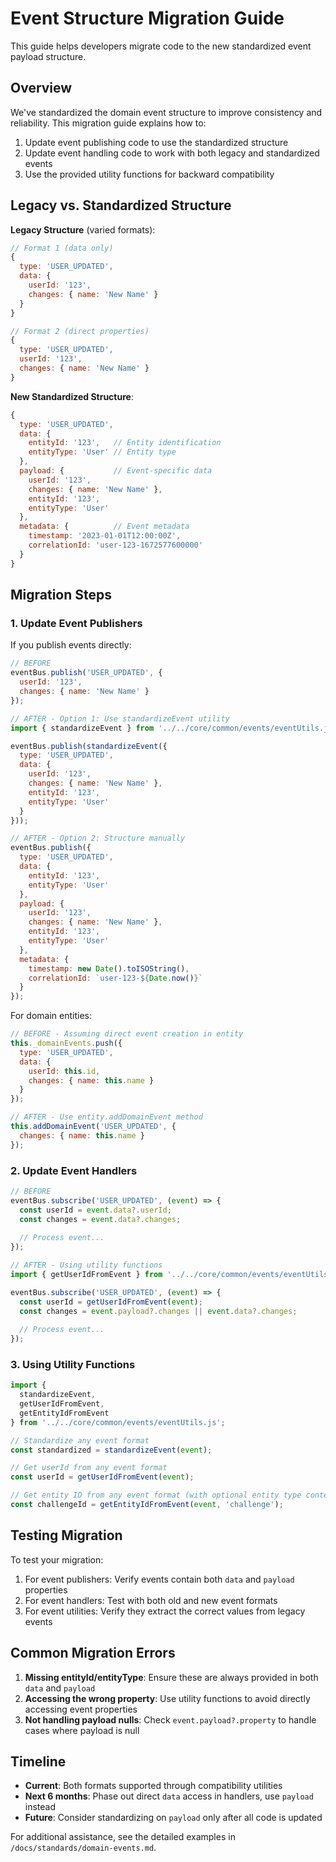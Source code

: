 # Event Structure Migration Guide

This guide helps developers migrate code to the new standardized event payload structure.

## Overview

We've standardized the domain event structure to improve consistency and reliability. This migration guide explains how to:

1. Update event publishing code to use the standardized structure
2. Update event handling code to work with both legacy and standardized events
3. Use the provided utility functions for backward compatibility

## Legacy vs. Standardized Structure

**Legacy Structure** (varied formats):
```javascript
// Format 1 (data only)
{
  type: 'USER_UPDATED',
  data: {
    userId: '123',
    changes: { name: 'New Name' }
  }
}

// Format 2 (direct properties)
{
  type: 'USER_UPDATED',
  userId: '123',
  changes: { name: 'New Name' }
}
```

**New Standardized Structure**:
```javascript
{
  type: 'USER_UPDATED',
  data: {
    entityId: '123',   // Entity identification
    entityType: 'User' // Entity type
  },
  payload: {           // Event-specific data
    userId: '123',
    changes: { name: 'New Name' },
    entityId: '123',
    entityType: 'User'
  },
  metadata: {          // Event metadata
    timestamp: '2023-01-01T12:00:00Z',
    correlationId: 'user-123-1672577600000'
  }
}
```

## Migration Steps

### 1. Update Event Publishers

If you publish events directly:

```javascript
// BEFORE
eventBus.publish('USER_UPDATED', {
  userId: '123',
  changes: { name: 'New Name' }
});

// AFTER - Option 1: Use standardizeEvent utility
import { standardizeEvent } from '../../core/common/events/eventUtils.js';

eventBus.publish(standardizeEvent({
  type: 'USER_UPDATED',
  data: {
    userId: '123',
    changes: { name: 'New Name' },
    entityId: '123',
    entityType: 'User'
  }
}));

// AFTER - Option 2: Structure manually
eventBus.publish({
  type: 'USER_UPDATED',
  data: {
    entityId: '123',
    entityType: 'User'
  },
  payload: {
    userId: '123',
    changes: { name: 'New Name' },
    entityId: '123',
    entityType: 'User'
  },
  metadata: {
    timestamp: new Date().toISOString(),
    correlationId: `user-123-${Date.now()}`
  }
});
```

For domain entities:

```javascript
// BEFORE - Assuming direct event creation in entity
this._domainEvents.push({
  type: 'USER_UPDATED',
  data: {
    userId: this.id,
    changes: { name: this.name }
  }
});

// AFTER - Use entity.addDomainEvent method
this.addDomainEvent('USER_UPDATED', {
  changes: { name: this.name }
});
```

### 2. Update Event Handlers

```javascript
// BEFORE
eventBus.subscribe('USER_UPDATED', (event) => {
  const userId = event.data?.userId;
  const changes = event.data?.changes;
  
  // Process event...
});

// AFTER - Using utility functions
import { getUserIdFromEvent } from '../../core/common/events/eventUtils.js';

eventBus.subscribe('USER_UPDATED', (event) => {
  const userId = getUserIdFromEvent(event);
  const changes = event.payload?.changes || event.data?.changes;
  
  // Process event...
});
```

### 3. Using Utility Functions

```javascript
import { 
  standardizeEvent, 
  getUserIdFromEvent, 
  getEntityIdFromEvent 
} from '../../core/common/events/eventUtils.js';

// Standardize any event format
const standardized = standardizeEvent(event);

// Get userId from any event format
const userId = getUserIdFromEvent(event);

// Get entity ID from any event format (with optional entity type context)
const challengeId = getEntityIdFromEvent(event, 'challenge');
```

## Testing Migration

To test your migration:

1. For event publishers: Verify events contain both `data` and `payload` properties
2. For event handlers: Test with both old and new event formats
3. For event utilities: Verify they extract the correct values from legacy events

## Common Migration Errors

1. **Missing entityId/entityType**: Ensure these are always provided in both `data` and `payload`
2. **Accessing the wrong property**: Use utility functions to avoid directly accessing event properties
3. **Not handling payload nulls**: Check `event.payload?.property` to handle cases where payload is null

## Timeline

- **Current**: Both formats supported through compatibility utilities
- **Next 6 months**: Phase out direct `data` access in handlers, use `payload` instead
- **Future**: Consider standardizing on `payload` only after all code is updated

For additional assistance, see the detailed examples in `/docs/standards/domain-events.md`. 